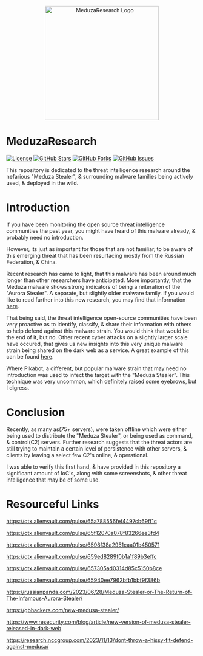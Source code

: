 <p align="center">
  <img src="https://i.imgur.com/YKJcysc.jpeg" alt="MeduzaResearch Logo" width="300">
</p>

# MeduzaResearch

[![License](https://img.shields.io/badge/License-GPL%203.0%20with%20AGPL%203.0-blue.svg)](LICENSE)
[![GitHub Stars](https://img.shields.io/github/stars/Th3Tr1ckst3r/MeduzaResearch)](https://github.com/Th3Tr1ckst3r/MeduzaResearch/stargazers)
[![GitHub Forks](https://img.shields.io/github/forks/Th3Tr1ckst3r/MeduzaResearch)](https://github.com/Th3Tr1ckst3r/MeduzaResearch/network/members)
[![GitHub Issues](https://img.shields.io/github/issues/Th3Tr1ckst3r/MeduzaResearch)](https://github.com/Th3Tr1ckst3r/MeduzaResearch/issues)

This repository is dedicated to the threat intelligence research around the nefarious "Meduza Stealer", &amp; surrounding malware families being actively used, &amp; deployed in the wild.

# Introduction
If you have been monitoring the open source threat intelligence communities the past year, you might have heard of this malware already, & probably need no introduction.

However, its just as important for those that are not familiar, to be aware of this emerging threat that has been resurfacing mostly from the Russian Federation, & China.

Recent research has came to light, that this malware has been around much longer than other researchers have anticipated. More importantly, that the Meduza malware shows
strong indicators of being a reiteration of the "Aurora Stealer". A separate, but slightly older malware family. If you would like to read further into this new research,
you may find that information [here](https://russianpanda.com/2023/06/28/Meduza-Stealer-or-The-Return-of-The-Infamous-Aurora-Stealer/).

That being said, the threat intelligence open-source communities have been very proactive as to identify, classify, & share their information with others to help defend
against this malware strain. You would think that would be the end of it, but no. Other recent cyber attacks on a slightly larger scale have occured, that gives us new insights
into this very unique malware strain being shared on the dark web as a service. A great example of this can be found [here](https://otx.alienvault.com/pulse/65f12070a078f83266ee3fd4).

Where Pikabot, a different, but popular malware strain that may need no introduction was used to infect the target with the "Meduza Stealer". This technique was very uncommon,
which definitely raised some eyebrows, but I digress. 

# Conclusion

Recently, as many as(75+ servers), were taken offline which were either being used to distribute the "Meduza Stealer", or being used as command, & control(C2) servers. 
Further research suggests that the threat actors are still trying to maintain a certain level of persistence with other servers, & clients by leaving a select few C2's online, & operational. 

I was able to verify this first hand, & have provided in this repository a significant amount of IoC's, along with some screenshots, & other threat intelligence that may be of some use.

# Resourceful Links

https://otx.alienvault.com/pulse/65a788556fef4497cb69ff1c

https://otx.alienvault.com/pulse/65f12070a078f83266ee3fd4

https://otx.alienvault.com/pulse/6598f38a2951caa01b450571

https://otx.alienvault.com/pulse/659ed8289f0b1a1f89b3effc

https://otx.alienvault.com/pulse/657305ad0314d85c5150b8ce

https://otx.alienvault.com/pulse/65940ee7962bfb1bbf9f386b

https://russianpanda.com/2023/06/28/Meduza-Stealer-or-The-Return-of-The-Infamous-Aurora-Stealer/

https://gbhackers.com/new-medusa-stealer/

https://www.resecurity.com/blog/article/new-version-of-medusa-stealer-released-in-dark-web

https://research.nccgroup.com/2023/11/13/dont-throw-a-hissy-fit-defend-against-medusa/

